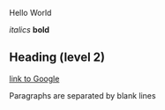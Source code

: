 Hello World

*italics* **bold**

## Heading (level 2)

[link to Google](https://www.google.com)

Paragraphs are separated by blank lines
